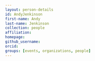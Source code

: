 ```yaml
---
layout: person-details
id: AndyJenkinson
first-name: Andy
last-name: Jenkinson
collection: people
affiliation:
homepage:
github_username:
orcid:
groups: [events, organizations, people]
---
```

